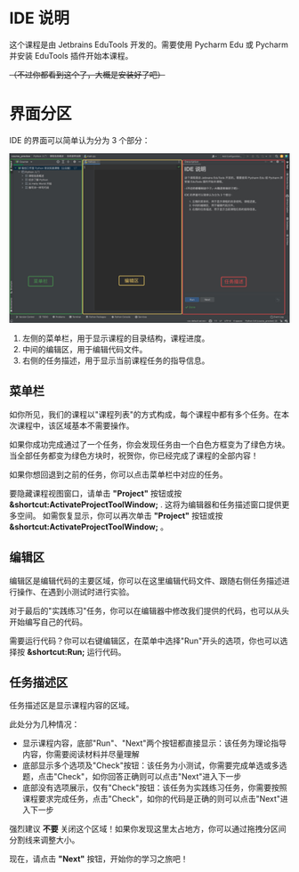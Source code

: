 # IDE 说明
这个课程是由 Jetbrains EduTools 开发的。需要使用 Pycharm Edu 或 Pycharm 并安装 EduTools 插件开始本课程。

<del>（不过你都看到这个了，大概是安装好了吧）</del>

# 界面分区
IDE 的界面可以简单认为分为 3 个部分：

![](layout.jpg)
1. 左侧的菜单栏，用于显示课程的目录结构，课程进度。
2. 中间的编辑区，用于编辑代码文件。
3. 右侧的任务描述，用于显示当前课程任务的指导信息。

## 菜单栏

如你所见，我们的课程以"课程列表"的方式构成，每个课程中都有多个任务。在本次课程中，该区域基本不需要操作。

如果你成功完成通过了一个任务，你会发现任务由一个白色方框变为了绿色方块。当全部任务都变为绿色方块时，祝贺你，你已经完成了课程的全部内容！

如果你想回退到之前的任务，你可以点击菜单栏中对应的任务。

要隐藏课程视图窗口，请单击 **"Project"** 按钮或按 **&shortcut:ActivateProjectToolWindow;** . 这将为编辑器和任务描述窗口提供更多空间。
如需恢复显示，你可以再次单击 **"Project"** 按钮或按 **&shortcut:ActivateProjectToolWindow;** 。

## 编辑区
编辑区是编辑代码的主要区域，你可以在这里编辑代码文件、跟随右侧任务描述进行操作、在遇到小测试时进行实验。

对于最后的"实践练习"任务，你可以在编辑器中修改我们提供的代码，也可以从头开始编写自己的代码。

需要运行代码？你可以右键编辑区，在菜单中选择"Run"开头的选项，你也可以选择按 **&shortcut:Run;** 运行代码。

## 任务描述区
任务描述区是显示课程内容的区域。

此处分为几种情况：

- 显示课程内容，底部"Run"、"Next"两个按钮都直接显示：该任务为理论指导内容，你需要阅读材料并尽量理解
- 底部显示多个选项及"Check"按钮：该任务为小测试，你需要完成单选或多选题，点击"Check"，如你回答正确则可以点击"Next"进入下一步
- 底部没有选项展示，仅有"Check"按钮：该任务为实践练习任务，你需要按照课程要求完成任务，点击"Check"，如你的代码是正确的则可以点击"Next"进入下一步

强烈建议 **不要** 关闭这个区域！如果你发现这里太占地方，你可以通过拖拽分区间分割线来调整大小。


现在，请点击 **"Next"** 按钮，开始你的学习之旅吧！